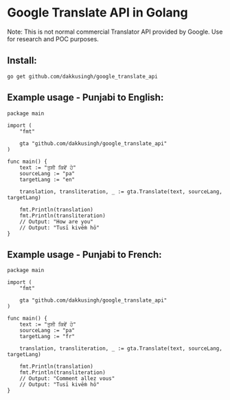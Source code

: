 # Google Translate API in Golang
Note: This is not normal commercial Translator API provided by Google.
Use for research and POC purposes.

## Install:
```
go get github.com/dakkusingh/google_translate_api
```

## Example usage - Punjabi to English:
```
package main

import (
	"fmt"

	gta "github.com/dakkusingh/google_translate_api"
)

func main() {
	text := "ਤੁਸੀ ਕਿਵੇਂ ਹੋ"
	sourceLang := "pa"
	targetLang := "en"

	translation, transliteration, _ := gta.Translate(text, sourceLang, targetLang)
	
	fmt.Println(translation)
	fmt.Println(transliteration)
	// Output: "How are you"
	// Output: "Tusī kivēṁ hō"
}
```


## Example usage - Punjabi to French:
```
package main

import (
	"fmt"

	gta "github.com/dakkusingh/google_translate_api"
)

func main() {
	text := "ਤੁਸੀ ਕਿਵੇਂ ਹੋ"
	sourceLang := "pa"
	targetLang := "fr"

	translation, transliteration, _ := gta.Translate(text, sourceLang, targetLang)
	
	fmt.Println(translation)
	fmt.Println(transliteration)
	// Output: "Comment allez vous"
	// Output: "Tusī kivēṁ hō"
}
```